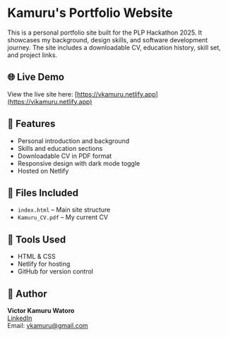 # Kamuru's Portfolio Website

This is a personal portfolio site built for the PLP Hackathon 2025. It showcases my background, design skills, and software development journey. The site includes a downloadable CV, education history, skill set, and project links.

## 🌐 Live Demo
View the live site here: [https://vkamuru.netlify.app](https://vikamuru.netlify.app)

## 📄 Features
- Personal introduction and background
- Skills and education sections
- Downloadable CV in PDF format
- Responsive design with dark mode toggle
- Hosted on Netlify

## 📁 Files Included
- `index.html` – Main site structure
- `Kamuru_CV.pdf` – My current CV

## 🚀 Tools Used
- HTML & CSS
- Netlify for hosting
- GitHub for version control

## 👤 Author
**Victor Kamuru Watoro**  
[LinkedIn](https://www.linkedin.com/in/victor-kamuru-8672a9302)  
Email: vkamuru@gmail.com
